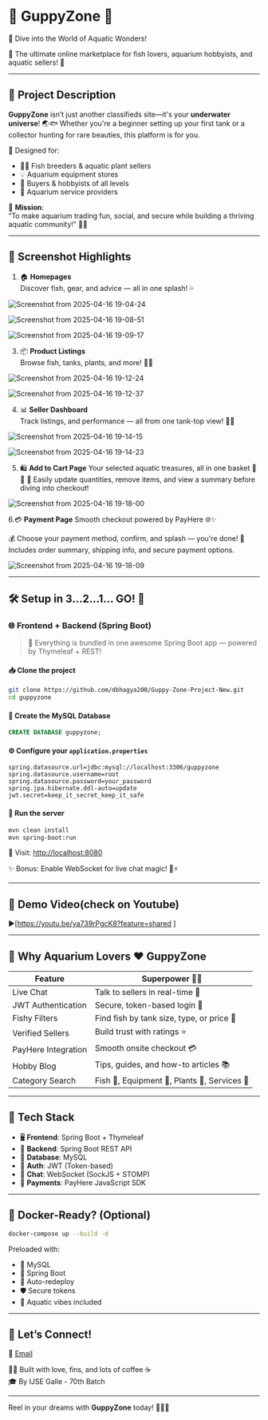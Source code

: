 

# 🐠 GuppyZone 🌿  
🌊 Dive into the World of Aquatic Wonders!

🚀 The ultimate online marketplace for fish lovers, aquarium hobbyists, and aquatic sellers! 💙

---

## 📜 Project Description

**GuppyZone** isn’t just another classifieds site—it's your **underwater universe**! 🌏🐟 Whether you're a beginner setting up your first tank or a collector hunting for rare beauties, this platform is for you.

🎯 Designed for:
- 🧑‍🌾 Fish breeders & aquatic plant sellers
- 💡 Aquarium equipment stores
- 🤝 Buyers & hobbyists of all levels
- 🧼 Aquarium service providers

🌟 **Mission**:  
“To make aquarium trading fun, social, and secure while building a thriving aquatic community!” 🌿✨

---

## 📸 Screenshot Highlights

1. 🏠 **Homepages**  
   Discover fish, gear, and advice — all in one splash! 💦
   
  ![Screenshot from 2025-04-16 19-04-24](https://github.com/user-attachments/assets/9ac5b3d9-e92f-4e5b-b4fb-d0a2425583c2)

  ![Screenshot from 2025-04-16 19-08-51](https://github.com/user-attachments/assets/80fabacc-f38e-4489-84e7-c66f8dd1231c)

  ![Screenshot from 2025-04-16 19-09-17](https://github.com/user-attachments/assets/7daecfe4-1010-4f74-b3b0-d3dd5273d366)




3. 📦 **Product Listings**  
   Browse fish, tanks, plants, and more! 🌊🌿
   
  ![Screenshot from 2025-04-16 19-12-24](https://github.com/user-attachments/assets/6006200b-daf5-4c83-9ee3-2d8e0cd92bdb)

![Screenshot from 2025-04-16 19-12-37](https://github.com/user-attachments/assets/f417bc46-eb8b-4279-926b-ecaf133ea38d)




4. 📊 **Seller Dashboard**  
   Track listings, and performance — all from one tank-top view! 🧠🐠
   
  ![Screenshot from 2025-04-16 19-14-15](https://github.com/user-attachments/assets/2e7cc292-7d4d-4012-9877-7e4b2c8f66a2)

![Screenshot from 2025-04-16 19-14-23](https://github.com/user-attachments/assets/62d42e37-b11e-4a54-97fc-cbc40b12c849)




5. 🛍️ **Add to Cart Page**
Your selected aquatic treasures, all in one basket 🧺🐠
🐡 Easily update quantities, remove items, and view a summary before diving into checkout!  

![Screenshot from 2025-04-16 19-18-00](https://github.com/user-attachments/assets/3fa302d1-efa3-4f72-a511-e40041fc840d)



6.💳 **Payment Page**
Smooth checkout powered by PayHere 🌐✨

💰 Choose your payment method, confirm, and splash — you're done!
💸 Includes order summary, shipping info, and secure payment options.

![Screenshot from 2025-04-16 19-18-09](https://github.com/user-attachments/assets/7ab80375-3a3f-4d00-b29b-365f4e2c9906)

---

## 🛠️ Setup in 3...2...1... GO! 🚦

### 🌐 Frontend + Backend (Spring Boot)

> 🧠 Everything is bundled in one awesome Spring Boot app — powered by Thymeleaf + REST!

#### 📥 Clone the project
```bash
git clone https://github.com/dbhagya200/Guppy-Zone-Project-New.git
cd guppyzone
```

#### 🐬 Create the MySQL Database
```sql
CREATE DATABASE guppyzone;
```

#### ⚙️ Configure your `application.properties`
```properties
spring.datasource.url=jdbc:mysql://localhost:3306/guppyzone
spring.datasource.username=root
spring.datasource.password=your_password
spring.jpa.hibernate.ddl-auto=update
jwt.secret=keep_it_secret_keep_it_safe
```

#### 🚀 Run the server
```bash
mvn clean install
mvn spring-boot:run
```

🔗 Visit: [http://localhost:8080](http://localhost:8080)

✨ Bonus: Enable WebSocket for live chat magic! 💬⚡

---

## 🎥 Demo Video(check on Youtube)

▶️[https://youtu.be/ya739rPgcK8?feature=shared   ]

---

## 🌟 Why Aquarium Lovers ❤️ GuppyZone

| Feature                | Superpower 🦸‍♀️                        |
|------------------------|-----------------------------------------|
| Live Chat              | Talk to sellers in real-time 💬          |
| JWT Authentication     | Secure, token-based login 🔐            |
| Fishy Filters          | Find fish by tank size, type, or price 🐡 |
| Verified Sellers       | Build trust with ratings ⭐              |
| PayHere Integration    | Smooth onsite checkout 💳               |
| Hobby Blog             | Tips, guides, and how-to articles 📚     |
| Category Search        | Fish 🐠, Equipment 🧰, Plants 🌿, Services 🧼 |

---

## 🧠 Tech Stack

- 🖥️ **Frontend**: Spring Boot + Thymeleaf
- 🔗 **Backend**: Spring Boot REST API
- 🐬 **Database**: MySQL
- 🔐 **Auth**: JWT (Token-based)
- 📡 **Chat**: WebSocket (SockJS + STOMP)
- 💸 **Payments**: PayHere JavaScript SDK

---

## 🐳 Docker-Ready? (Optional)

```bash
docker-compose up --build -d
```

Preloaded with:
- 🐬 MySQL
- 🐳 Spring Boot
- 🔁 Auto-redeploy
- 🛡️ Secure tokens
- 🌈 Aquatic vibes included

---

## 💌 Let’s Connect!

 📧 [Email](#) 

👨‍💻 Built with love, fins, and lots of coffee ☕  
🎓 By IJSE Galle - 70th Batch

---
Reel in your dreams with **GuppyZone** today! 🎣💧✨
